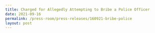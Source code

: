 ```yaml
---
title: Charged for Allegedly Attempting to Bribe a Police Officer
date: 2021-09-16
permalink: /press-room/press-releases/160921-bribe-police
layout: post
---
```


